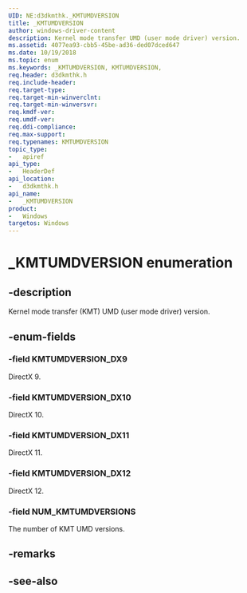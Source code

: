 ```yaml
---
UID: NE:d3dkmthk._KMTUMDVERSION
title: _KMTUMDVERSION
author: windows-driver-content
description: Kernel mode transfer UMD (user mode driver) version.
ms.assetid: 4077ea93-cbb5-45be-ad36-ded07dced647
ms.date: 10/19/2018
ms.topic: enum
ms.keywords: _KMTUMDVERSION, KMTUMDVERSION, 
req.header: d3dkmthk.h
req.include-header:
req.target-type:
req.target-min-winverclnt:
req.target-min-winversvr:
req.kmdf-ver:
req.umdf-ver:
req.ddi-compliance:
req.max-support:
req.typenames: KMTUMDVERSION
topic_type: 
-	apiref
api_type: 
-	HeaderDef
api_location: 
-	d3dkmthk.h
api_name: 
-	_KMTUMDVERSION
product:
-	Windows
targetos: Windows
---
```


# _KMTUMDVERSION enumeration

## -description

Kernel mode transfer (KMT) UMD (user mode driver) version.

## -enum-fields

### -field KMTUMDVERSION_DX9 

DirectX 9.

### -field KMTUMDVERSION_DX10 

DirectX 10.

### -field KMTUMDVERSION_DX11 

DirectX 11.

### -field KMTUMDVERSION_DX12 

DirectX 12.

### -field NUM_KMTUMDVERSIONS 

The number of KMT UMD versions.

## -remarks

## -see-also
